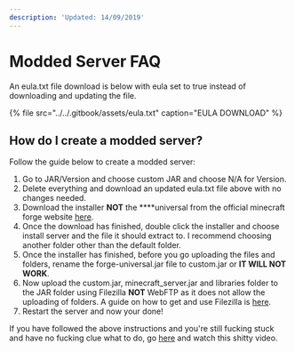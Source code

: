 ```yaml
---
description: 'Updated: 14/09/2019'
---
```


# Modded Server FAQ

An eula.txt file download is below with eula set to true instead of downloading and updating the file.

{% file src="../../.gitbook/assets/eula.txt" caption="EULA DOWNLOAD" %}

## How do I create a modded server?

Follow the guide below to create a modded server:

1. Go to JAR/Version and choose custom JAR and choose N/A for Version.
2. Delete everything and download an updated eula.txt file above with no changes needed.
3. Download the installer **NOT** the ****universal from the official minecraft forge website [here](https://files.minecraftforge.net/).
4. Once the download has finished, double click the installer and choose install server and the file it should extract to. I recommend choosing another folder other than the default folder.
5. Once the installer has finished, before you go uploading the files and folders, rename the forge-universal.jar file to custom.jar or **IT WILL NOT WORK**.
6. Now upload the custom.jar, minecraft\_server.jar and libraries folder to the JAR folder using Filezilla **NOT** WebFTP as it does not allow the uploading of folders. A guide on how to get and use Filezilla is [here](../../#how-to-get-and-use-the-recommended-ftp-client).
7. Restart the server and now your done!

If you have followed the above instructions and you're still fucking stuck and have no fucking clue what to do, go [here](https://www.youtube.com/watch?v=Bt9MZMF8Vgo) and watch this shitty video.

